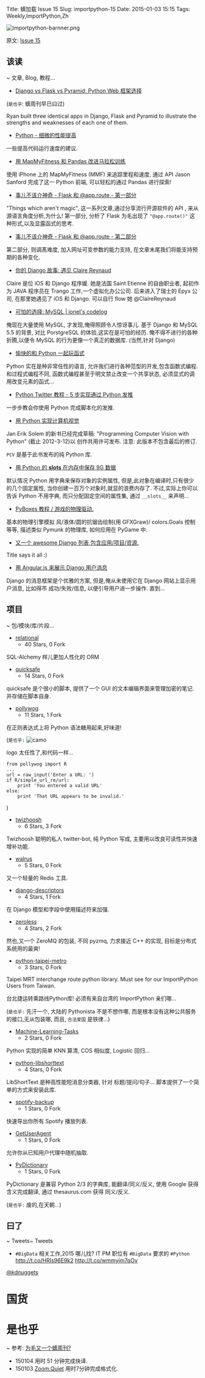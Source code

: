 Title: 蠎加载 Issue 15
Slug: importpython-15
Date: 2015-01-03 15:15
Tags: Weekly,ImportPython,Zh 

![importpython-barnner.png](http://zoomq.qiniudn.com/ZQCollection/snap/importpython-barnner.png?imageView2/2/h/80)


原文: [Issue 15](http://importpython.com/newsletter/draft/15/)


## 该读
~ 文章, Blog, 教程...

- [Django vs Flask vs Pyramid: Python Web 框架选择](http://importpython.com/click/track/7df2176d1067ab71eb3f42d0fbf7b7ed3fe13dc7?source=www.airpair.com)

(`是也乎`: 蠎周刊早已曰过)

Ryan built three identical apps in Django, Flask and Pyramid to illustrate the strengths and weaknesses of each one of them.

- [Python - 细微的性能提高](http://importpython.com/click/track/0e1df236ae20aeaf23b11909aedcd615e814e954?source=pythonfasterway.uni.me)

一些提高代码运行速度的建议.

- [用 MapMyFitness 和 Pandas 改进马拉松训练](http://importpython.com/click/track/41d80d16a0509387d8161ecbd49fb7358efe7734?source=www.davidketcheson.info)

使用 iPhone 上的 MapMyFitness (MMF) 来追踪里程和速度,
通过 API Jason Sanford 完成了这一 Python 前端,
可以轻松的通过 Pandas 进行探索!

- [事儿不该介神奇 - Flask 和 @app.route - 第一部分](http://importpython.com/click/track/94cce063476e459710067f28e90be9337981a031?source=ains.co)

"Things which aren't magic", 
这一系列文章,通过分享流行开源软件的 API ,
来从源语言角度分析,为什么!
第一部分, 分析了 Flask 为毛出现了
`"@app.route()"`
这种形式,以及显露函式的思考.

- [事儿不该介神奇 - Flask 和 @app.route - 第二部分](http://importpython.com/click/track/31f8e37f28e6253d801a2597a3a3d526dc9572ba?source=ains.co)

第二部分, 则调髙难度,
加入网址可变参数的能力支持,
在文章末尾我们将能支持预期的各种变化.

- [你的 Django 故事: 遇见 Claire Reynaud](http://importpython.com/click/track/5051ea34d27ce6168983eb101009c722292e2772?source=blog.djangogirls.org)

Claire 是位 iOS 和 Django 程序媛. 
她是法国 Saint Etienne 的自由职业者,
起初作为 JAVA 程序员在 Trango 工作,一个虚拟化办公公司.
后来进入了瑞士的 Epyx 公司,
在那里她遇见了 iOS 和 Django.
可以自行 flow 她 @ClaireReynaud



- [可怕的选择: MySQL | ionel's codelog](http://importpython.com/click/track/49f5f80db162ef146b57568825ee2a0d146330cd?source=blog.ionelmc.ro)

俺现在大量使用 MySQL, 
才发现,俺得照顾令人惊讶事儿.
基于 Django 和 MySQL 5.5 的背景,
对比 PorstgreSQL 的体验,这实在是可怕的经历.
俺不得不进行的各种折腾,以便令 MySQL 的行为更像一个真正的数据库.
(当然,针对 Django)

- [愉快的和 Python 一起玩函式](http://importpython.com/click/track/fda184262fc41e49f6f7f41f89c9c3b9d0457139?source=speedfulpanic.net)

Python 实在是种非常任性的语言,
允许我们进行各种范型的开发,包含函数式编程.
和过程式编程不同,
函数式编程甚至于明文禁止改变一个共享状态,
必须显式的调用改变元素的函式...

- [Python Twitter 教程 - 5 步实现通过 Python 发推](http://importpython.com/click/track/3d6fd7bb56134419e4351994191288523037d424?source=nodotcom.org)

一步步教会你使用 Python 完成脚本化的发推.

- [用 Python 实现计算机视觉](http://importpython.com/click/track/9669baa0a90cb0329e220eb0f7a074edef826211?source=programmingcomputervision.com)

Jan Erik Solem 的新书已经完成草稿:
"Programming Computer Vision with Python"
(截止 2012-3-12)以 创作共用许可发布.
注意: 此版本不包含最后的修订.

`PCV` 是基于此书发布的纯 Python 库.

- [用 Python 的 __slots__ 在内存中保存 9G 数据](http://importpython.com/click/track/ccf8cbe90aeecbc771a4594719bc10b203b640b7?source=tech.oyster.com)

默认情况 Python 用字典来保存对象的实例属性,
但是,此对象在编译时,只有很少的几个固定属性,
当你创建一百万个对象时,就显的浪费内存了.
不过,实际上你可以告诉 Python 不用字典,
而只分配固定空间的属性集,
通过 `__slots__` 来声明...


- [PyBoxes 教程 / 游戏的物理驱动.](http://importpython.com/click/track/aa75dac13c51e1e08fb9e990eac6dd216fac402b?source=www.reddit.com)

基本的物理引擎模拟 风/液体/圆的抗锯齿绘制(用 GFXGraw)/ colors.Goals 控制等等,
描述类似 Pymunk 的物理库,
如何应用在 PyGame 中.

- [又一个 awesome Django 列表,包含应用/项目/资源.](http://importpython.com/click/track/a5e05213b5e6467f92139cea2f6c4e9fe2301f2f?source=github.com)

Title says it all :)

- [用 Angular.js 来展示 Django 用户消息](http://importpython.com/click/track/5227bf7f1cebfa5e6ce7f0d98736409f68072cdc?source=birdhouse.org)

Django 的消息框架是个优雅的方案,
但是,俺从未使用它在 Django 网站上显示用户消息,
比如得芇 成功/失败/信息,
以便引导用户进一步操作.
直到...

## 项目
~ 包/模块/库/片段...

- [relational](http://importpython.com/click/track/24f1cc20b803aea58990a35553aadf61f615712c?source=github.com)
    - 40 Stars, 0 Fork

SQL-Alchemy 样儿更加人性化的 ORM

- [quicksafe](http://importpython.com/click/track/2935d9a0a3fe6ff15a1f12fdf7b52766eee2bf83?source=github.com)
    - 14 Stars, 0 Fork

quicksafe 是个很小的脚本,
提供了一个 GUI 的文本编辑界面来管理加密的笔记.
并存储在脚本自身.


- [pollywog](http://importpython.com/click/track/287abd7c13defa7536e283c3efcb549b6a8e5a43?source=github.com)
    - 11 Stars, 1 Fork

在正则表达式上将 Python 语法糖用起来,好味道!

(`是也乎:`
![camo](https://camo.githubusercontent.com/e31877f0c3809a9103c32aefc9b5cb1dcd110dd0/687474703a2f2f6d656469612e636861726c65736c65696665722e636f6d2f626c6f672f70686f746f732f70313431393832323431352e31392e706e67)

logo 太任性了,和代码一样...

    from pollywog import R
    ...
    url = raw_input('Enter a URL: ')
    if R/simple_url_re/url:
        print 'You entered a valid URL'
    else:
        print 'That URL appears to be invalid.'

)

- [twizhoosh](http://importpython.com/click/track/410a68c5d593a23d3cd4d6f530258f994e024401?source=github.com)
    - 6 Stars, 3 Fork

Twizhoosh 聪明的私人 twitter-bot,
纯 Python 写成,
主要用以改良可读性并快速增补功能.

- [walrus](http://importpython.com/click/track/e2ec92bf31342b1776bd4673ad4b2844ba26250d?source=github.com)
    - 5 Stars, 0 Fork

又一个轻量的 Redis 工具.

- [django-descriptors](http://importpython.com/click/track/252e316b402a9e1efa23c5789a0c69bb89af82b8?source=github.com)
    - 4 Stars, 1 Fork

在 Django 模型和字段中使用描述符来加强.

- [zeroless](http://importpython.com/click/track/cfd8240764b5ab5c8ac283709ee82c3ab1fa81d1?source=github.com)
    - 4 Stars, 2 Fork

然也,又一个 ZeroMQ 的包装,
不同 pyzmq,
力求接近 C++ 的实现,
目标是分布式系统用的最爽!


- [python-taipei-metro](http://importpython.com/click/track/e1506bff755aaee5a37eb9a672bca275552243ff?source=github.com)
    - 3 Stars, 0 Fork

Taipei MRT interchange route python library. Must see for our ImportPython Users from Taiwan.

台北捷运转乘路线Python库!
必须有来自台湾的 ImportPython 亲们哪...

(`是也乎:`
先汗一个, 大陆的 Pythonista 不是不想作哪,
而是根本没有这种公共服务的接口,无从包装哪,
而且, `合法爱国` 是铁律...)

- [Machine-Learning-Tasks](http://importpython.com/click/track/042f32bf164fd9d7d725e12078547caa2d291893?source=github.com)
    - 2 Stars, 0 Fork

Python 实现的简单 KNN 算清, COS 相似度, Logistic 回归...

- [python-libshorttext](http://importpython.com/click/track/ba297c3890dfa0dae235c54dd1dd13f92ac8f6a8?source=github.com)
    - 4 Stars, 0 Fork

LibShortText 是种高性能短消息分类器,
针对 标题/提问/句子...
脚本提供了一个简单的方式来安装此库.

- [spotify-backup](http://importpython.com/click/track/eb422620428be6c4d2fab84d74da4a6a709e41e7?source=github.com)
    - 1 Stars, 0 Fork

快速导出你所有 Spotify 播放列表.

- [GetUserAgent](http://importpython.com/click/track/538a9f11a9a25d3ae2915cd1133c25f9a72e14ad?source=github.com)
    - 1 Stars, 0 Fork

允许你从已知用户代理中随机抽取.

- [PyDictionary](http://importpython.com/click/track/f119f60ec5d740267a9ecfe6d25114d9b2752910?source=github.com)
    - 1 Stars, 0 Fork

PyDictionary 是兼容 Python 2/3 的字典库,
能翻译/同义/反义,
使用 Google 获得含义完成翻译,
通过 thesaurus.com 获得 同义/反义.


(`是也乎:`
废的,在天朝...)

## 曰了
~ Tweets~ Tweets

- `#BigData` 相关工作,2015 哪儿找? IT PM 职位有 `#BigData` 要求的 `#Python` http://t.co/HRIs96E9k2 http://t.co/wmmyjm7qOv

[@kdnuggets](https://twitter.com/kdnuggets/status/550377408814387200)

# 国货

# 是也乎
~ 参考: [为毛又一个蠎周刊?](importpython-why)


- 150104 用时 51 分钟完成快译.
- 150103 [Zoom.Quiet](http://zoomquiet.io) 用时7分钟完成格式化.
